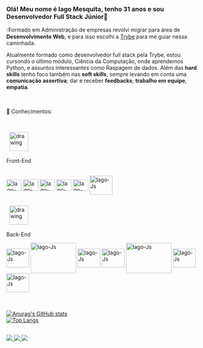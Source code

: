 ### Olá! Meu nome é Iago Mesquita, tenho 31 anos e sou Desenvolvedor Full Stack Júnior👋
💧Formado em Administração de empresas revolvi migrar para área de **Desenvolvimento Web**, e para isso 
escolhi a  [Trybe](https://www.betrybe.com/) para me guiar nessa caminhada.

Atualmente formado como desenvolvedor full stack pela Trybe, estou cursondo o último módulo, Ciência da Computação, onde aprendemos Python, e assuntos interessantes como Raspagem de dados. Além das **hard skills** tenho foco também nas **soft skills**, sempre levando em conta uma <br/> **comunicação assertiva**; dar e receber **feedbacks**;  **trabalho em equipe**, **empatia**.<br/><br/>
##

🌱 Conhecimentos:
<br/><br/>
##
<div style="display: block">
   &nbsp;&nbsp;<img src="https://user-images.githubusercontent.com/84816200/146643244-ec677663-5002-4a5d-9450-571102995776.png"      alt="drawing" width="50" 
  />
  <p>Front-End<p> 
<div/>
 
<div style="display: inline_block"><br/>
   <img align="center" alt="Iago-Js" height="30" width="40" 
       src="https://cdn.jsdelivr.net/gh/devicons/devicon/icons/react/react-original.svg" />
   <img align="center" alt="Iago-Js" height="30" width="40"  
       src="https://cdn.jsdelivr.net/gh/devicons/devicon/icons/html5/html5-original.svg" />
  <img align="center" alt="Iago-Js" height="30" width="40"  
       src="https://cdn.jsdelivr.net/gh/devicons/devicon/icons/css3/css3-original.svg" />
  <img align="center" alt="Iago-Js" height="30" width="40" 
       src="https://cdn.jsdelivr.net/gh/devicons/devicon/icons/jest/jest-plain.svg" />
  <img align="center" alt="Iago-Js" height="30" width="40"
       src="https://cdn.jsdelivr.net/gh/devicons/devicon/icons/redux/redux-original.svg" />
  <img align="center" alt="Iago-Js" height="50" width="60"
      src="https://cdn.jsdelivr.net/gh/devicons/devicon/icons/git/git-plain-wordmark.svg"  />
   
</div>

##

<div style="display: block">
   &nbsp;&nbsp;<img src="https://user-images.githubusercontent.com/84816200/181128670-68b2340f-f51b-4103-b366-d2cd111f3a78.png"      alt="drawing" width="50" 
  />
  <p>Back-End<p> 
<div/>
   <img align="center" alt="Iago-Js" height="50" width="60" 
       src="https://cdn.jsdelivr.net/gh/devicons/devicon/icons/nodejs/nodejs-plain-wordmark.svg"  />
   <img align="center" alt="Iago-Js" height="80" width="120"  
       src="https://cdn.jsdelivr.net/gh/devicons/devicon/icons/express/express-original-wordmark.svg" />
  <img align="center" alt="Iago-Js" height="50" width="60"  
       src="https://cdn.jsdelivr.net/gh/devicons/devicon/icons/mysql/mysql-original-wordmark.svg" />
  <img align="center" alt="Iago-Js" height="50" width="60" 
       src="https://cdn.jsdelivr.net/gh/devicons/devicon/icons/mongodb/mongodb-plain-wordmark.svg" />
  <img align="center" alt="Iago-Js" height="80" width="120" 
       src="https://cdn.jsdelivr.net/gh/devicons/devicon/icons/sequelize/sequelize-original-wordmark.svg" />
  <img align="center" alt="Iago-Js" height="50" width="60"
      src="https://cdn.jsdelivr.net/gh/devicons/devicon/icons/docker/docker-original-wordmark.svg"  />
   <img align="center" alt="Iago-Js" height="50" width="60"
      src="https://cdn.jsdelivr.net/gh/devicons/devicon/icons/python/python-original-wordmark.svg"  />
<div style="display: inline_block"><br/>
  
</div>   
<br/>
   
[![Anurag's GitHub stats](https://github-readme-stats.vercel.app/api?username=iagomesquita)](https://github.com/iagomesquita)<br/>
[![Top Langs](https://github-readme-stats.vercel.app/api/top-langs/?username=iagomesquita&layout=compact)](https://github.com/anuraghazra/github-readme-stats)




##

<div>
  <a href="https://www.linkedin.com/in/iago-mesquita-bbb8028b/" target="_blank">
    <img src="https://img.shields.io/badge/LinkedIn-0077B5?style=for-the-badge&logo=linkedin&logoColor=white" target="_blank">
  </a>
  <a href="https://www.instagram.com/iagomesquita7/" target="_blank">
    <img src="https://img.shields.io/badge/Instagram-E4405F?style=for-the-badge&logo=instagram&logoColor=white" target="_blank">
  </a>
  <a href="mailto:iago.m.alves@hotmail.com" target="_blank">
    <img src="https://img.shields.io/badge/Outlook-0078D4?style=for-the-badge&logo=microsoftoutlook&logoColor=white" target="_blank">
  </a>
</div>  



